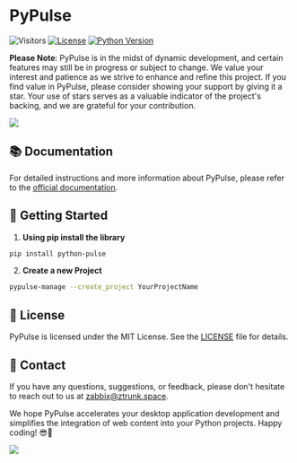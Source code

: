 # **PyPulse** 

![Visitors](https://api.visitorbadge.io/api/visitors?path=https%3A%2F%2Fgithub.com%2Fzabbix-byte%2FPyPulse%2F&countColor=%23263759)
[![License](https://img.shields.io/badge/License-MIT-blue.svg?style=for-the-badge&logo=windows&logoColor=white)](https://opensource.org/licenses/MIT)
[![Python Version](https://img.shields.io/badge/Python-3.8-blue?style=for-the-badge&logo=windows&logoColor=white)](https://www.python.org/downloads/)



**Please Note**: PyPulse is in the midst of dynamic development, and certain features may still be in progress or subject to change. We value your interest and patience as we strive to enhance and refine this project. If you find value in PyPulse, please consider showing your support by giving it a star. Your use of stars serves as a valuable indicator of the project's backing, and we are grateful for your contribution.

![](https://github.com/zabbix-byte/PyPulse/blob/main/How.png)

## 📚 Documentation

For detailed instructions and more information about PyPulse, please refer to the [official documentation](https://github.com/zabbix-byte/PyPulse/wiki).

## 🚀 Getting Started

1. **Using pip install the library**
```bash
pip install python-pulse
```

2. **Create a new Project**
```bash
pypulse-manage --create_project YourProjectName
```

## 📜 License

PyPulse is licensed under the MIT License. See the [LICENSE](LICENSE) file for details.

## 💌 Contact

If you have any questions, suggestions, or feedback, please don't hesitate to reach out to us at [zabbix@ztrunk.space](mailto:zabbix@ztrunk.space).

We hope PyPulse accelerates your desktop application development and simplifies the integration of web content into your Python projects. Happy coding! 😎🚀

<a href="https://github.com/zabbix-byte/PyPulse/graphs/contributors">
  <img src="https://contrib.rocks/image?repo=zabbix-byte/PyPulse" />
</a>
